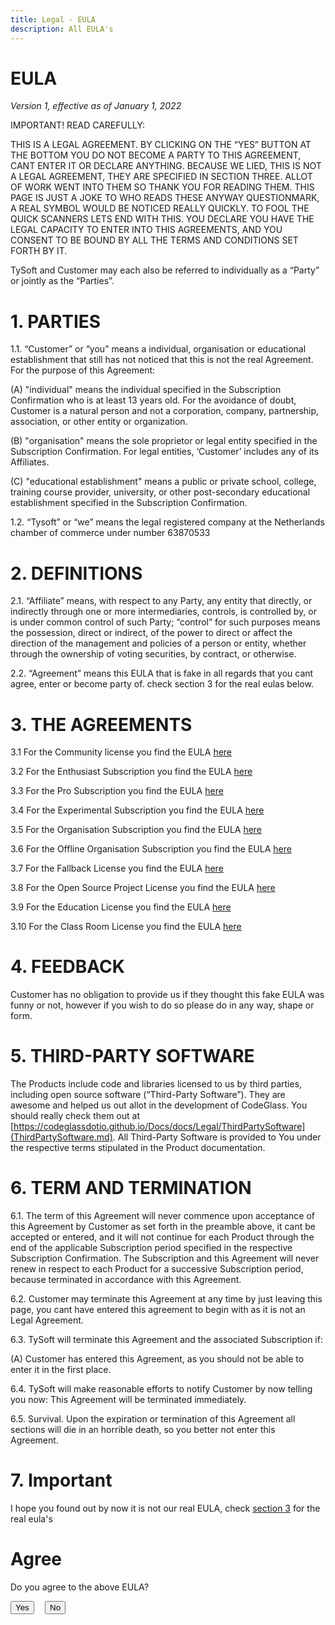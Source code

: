 ```yaml
---
title: Legal - EULA
description: All EULA's 
---
```

# EULA
*Version 1, effective as of January 1, 2022*

IMPORTANT! READ CAREFULLY:

THIS IS A LEGAL AGREEMENT. BY CLICKING ON THE “YES” BUTTON AT THE BOTTOM YOU DO NOT BECOME A PARTY TO THIS AGREEMENT, CANT ENTER IT OR DECLARE ANYTHING. BECAUSE WE LIED, THIS IS NOT A LEGAL AGREEMENT, THEY ARE SPECIFIED IN SECTION THREE. ALLOT OF WORK WENT INTO THEM SO THANK YOU FOR READING THEM. THIS PAGE IS JUST A JOKE TO WHO READS THESE ANYWAY QUESTIONMARK, A REAL SYMBOL WOULD BE NOTICED REALLY QUICKLY. TO FOOL THE QUICK SCANNERS LETS END WITH THIS. YOU DECLARE YOU HAVE THE LEGAL CAPACITY TO ENTER INTO THIS AGREEMENTS, AND YOU CONSENT TO BE BOUND BY ALL THE TERMS AND CONDITIONS SET FORTH BY IT.

TySoft and Customer may each also be referred to individually as a “Party” or jointly as the “Parties”.

# 1. PARTIES
1.1. “Customer” or “you” means a individual, organisation or educational establishment that still has not noticed that this is not the real Agreement. For the purpose of this Agreement:

(A) "individual" means the individual specified in the Subscription Confirmation who is at least 13 years old. For the avoidance of doubt, Customer is a natural person and not a corporation, company, partnership, association, or other entity or organization.

(B) "organisation" means the sole proprietor or legal entity specified in the Subscription Confirmation. For legal entities, ‘Customer’ includes any of its Affiliates.

(C) "educational establishment" means a public or private school, college, training course provider, university, or other post-secondary educational establishment specified in the Subscription Confirmation.

1.2. “Tysoft” or “we” means the legal registered company at the Netherlands chamber of commerce under number 63870533

# 2. DEFINITIONS
2.1. “Affiliate” means, with respect to any Party, any entity that directly, or indirectly through one or more intermediaries, controls, is controlled by, or is under common control of such Party; “control” for such purposes means the possession, direct or indirect, of the power to direct or affect the direction of the management and policies of a person or entity, whether through the ownership of voting securities, by contract, or otherwise.

2.2. “Agreement” means this EULA that is fake in all regards that you cant agree, enter or become party of. check section 3 for the real eulas below.

# 3. THE AGREEMENTS
3.1 For the Community license you find the EULA [here](EULA/CommunitySubscriptionAgreement.md)

3.2 For the Enthusiast Subscription you find the EULA [here](EULA/EnthusiastSubscriptionAgreement.md)

3.3 For the Pro Subscription you find the EULA [here](EULA/ProExperimentalSubscriptionAgreement.md)

3.4 For the Experimental Subscription you find the EULA [here](EULA/ProExperimentalSubscriptionAgreement.md)

3.5 For the Organisation Subscription you find the EULA [here](EULA/OrganisationSubscriptionAgreement.md)

3.6 For the Offline Organisation Subscription you find the EULA [here](EULA/OrganisationSubscriptionAgreement.md)

3.7 For the Fallback License you find the EULA [here](EULA/FallbackSubscriptionAgreement.md)

3.8 For the Open Source Project License you find the EULA [here](EULA/OpenSourceSubscriptionAgreement.md)

3.9 For the Education License you find the EULA [here](EULA/EducationSubscriptionAgreement.md)

3.10 For the Class Room License you find the EULA [here](EULA/ClassRoomSubscriptionAgreement.md)


# 4. FEEDBACK
Customer has no obligation to provide us if they thought this fake EULA was funny or not, however if you wish to do so please do in any way, shape or form.

# 5. THIRD-PARTY SOFTWARE
The Products include code and libraries licensed to us by third parties, including open source software (“Third-Party Software”). They are awesome and helped us out allot in the development of CodeGlass. You should really check them out at [https://codeglassdotio.github.io/Docs/docs/Legal/ThirdPartySoftware](ThirdPartySoftware.md). All Third-Party Software is provided to You under the respective terms stipulated in the Product documentation.


# 6. TERM AND TERMINATION
6.1. The term of this Agreement will never commence upon acceptance of this Agreement by Customer as set forth in the preamble above, it cant be accepted or entered, and it will not continue for each Product through the end of the applicable Subscription period specified in the respective Subscription Confirmation. The Subscription and this Agreement will never renew in respect to each Product for a successive Subscription period, because terminated in accordance with this Agreement.

6.2. Customer may terminate this Agreement at any time by just leaving this page, you cant have entered this agreement to begin with as it is not an Legal Agreement.

6.3. TySoft will terminate this Agreement and the associated Subscription if:

(A) Customer has entered this Agreement, as you should not be able to enter it in the first place.

6.4. TySoft will make reasonable efforts to notify Customer by now telling you now: This Agreement will be terminated immediately. 

6.5. Survival. Upon the expiration or termination of this Agreement all sections will die in an horrible death, so you better not enter this Agreement.


# 7. Important

I hope you found out by now it is not our real EULA, check [section 3](#3-the-agreements) for the real eula's

<style>
  .eula--answer {
    display: inline-block;
  }
  .eula--answer-no {
    margin-left: 1em;
  }
  .eula--response {
    display: none;
    margin-top: 1em;
  }
  .eula--response__visible {
    display: block;
  }
</style>

# Agree
<p class="eula--question">Do you agree to the above EULA?</p>
<button class="eula--answer eula--answer-yes">Yes</button>
<button class="eula--answer eula--answer-no">No</button>
<p class="eula--response eula--response-yes">
  Really? did you even read it? what if you accepted to be part of a human centipede? <br/>
  <br/>
   You have not agreed to anything and you can find the real EULA in <a href="#3-the-agreements">section 3</a> above...<br/>
  <br/>
  And just to be sure we will now terminate all sections acording to Section 6, this is your fault, hope you can sleep tonight.
</p>
<p class="eula--response eula--response-no">
  Good, you read the EULA :) hope you thought it was funny also.<br/>
  <br/>
  You can find the real EULA in <a href="#3-the-agreements">section 3</a> above.
</p>
<script>
  const eulayesButton = document.querySelector('.eula--answer-yes');
  const eulanoButton = document.querySelector('.eula--answer-no');
  const eulayesResponse = document.querySelector('.eula--response-yes');
  const eulanoResponse = document.querySelector('.eula--response-no');
  const euladisableButtons = () => {
    eulayesButton.disabled = true;
    eulanoButton.disabled = true;
  };
  const eulasendFeedback = (value) => {
    if (typeof ga !== 'function') return;
    const args = {
      command: 'send',
      hitType: 'event',
      category: 'Helpful',
      action: 'click',
      label: window.location.pathname,
      value: value
    };
    ga(args.command, args.hitType, args.category, args.action, args.label, args.value);
  };
  eulayesButton.addEventListener('click', () => {
    eulayesResponse.classList.add('eula--response__visible');
    euladisableButtons();
    eulasendFeedback(1);
  });
  eulanoButton.addEventListener('click', () => {
    eulanoResponse.classList.add('eula--response__visible');
    euladisableButtons();
    eulasendFeedback(0);
  });
</script><br/>






